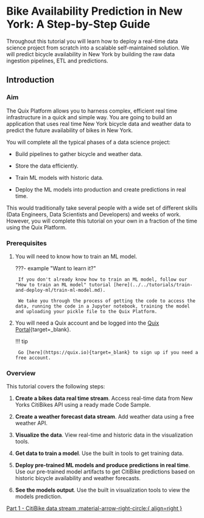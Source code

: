 # Bike Availability Prediction in New York: A Step-by-Step Guide

Throughout this tutorial you will learn how to deploy a real-time data science project from scratch into a scalable self-maintained solution. We will predict bicycle availability in New York by building the raw data ingestion pipelines, ETL and predictions.

## Introduction

### Aim

The Quix Platform allows you to harness complex, efficient real time infrastructure in a quick and simple way. You are going to build an application that uses real time New York bicycle data and weather data to predict the future availability of bikes in New York.

You will complete all the typical phases of a data science project:

 - Build pipelines to gather bicycle and weather data.

 - Store the data efficiently.

 - Train ML models with historic data.

 - Deploy the ML models into production and create predictions in real time.

This would traditionally take several people with a wide set of different skills (Data Engineers, Data Scientists and Developers) and weeks of work. However, you will complete this tutorial on your own in a fraction of the time using the Quix Platform.

### Prerequisites

1. You will need to know how to train an ML model.

	???- example "Want to learn it?"

		If you don't already know how to train an ML model, follow our "How to train an ML model" tutorial [here](../../tutorials/train-and-deploy-ml/train-ml-model.md).

		We take you through the process of getting the code to access the data, running the code in a Jupyter notebook, training the model and uploading your pickle file to the Quix Platform.


2. You will need a Quix account and be logged into the [Quix Portal](https://portal.platform.quix.ai/workspaces){target=_blank}. 

	!!! tip 

		Go [here](https://quix.io){target=_blank} to sign up if you need a free account.
	

### Overview 

This tutorial covers the following steps:

1. **Create a bikes data real time stream**. Access real-time data from New Yorks CitiBikes API using a ready made Code Sample.

2. **Create a weather forecast data stream**. Add weather data using a free weather API.

3. **Visualize the data**. View real-time and historic data in the visualization tools.

4. **Get data to train a model**. Use the built in tools to get training data.

6. **Deploy pre-trained ML models and produce predictions in real time**. Use our pre-trained model artifacts to get CitiBike predictions based on historic bicycle availability and weather forecasts.

7. **See the models output**. Use the built in visualization tools to view the models prediction.

[Part 1 - CitiBike data stream :material-arrow-right-circle:{ align=right }](1-bikedata.md)
